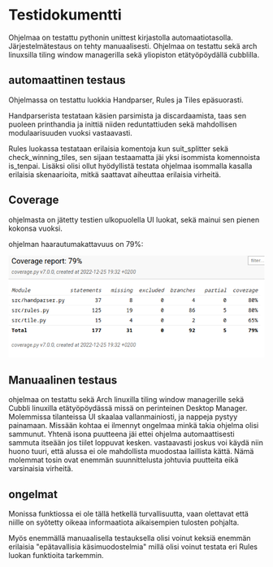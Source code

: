 # Testidokumentti
Ohjelmaa on testattu pythonin unittest kirjastolla automaatiotasolla.
Järjestelmätestaus on tehty manuaalisesti. Ohjelmaa on testattu sekä arch linuxsilla tiling window managerilla sekä yliopiston etätyöpöydällä cubblilla.

## automaattinen testaus

Ohjelmassa on testattu luokkia Handparser, Rules ja Tiles epäsuorasti.

Handparserista testataan käsien parsimista ja discardaamista, taas sen puoleen printhandia ja inittiä niiden reduntattiuden sekä mahdollisen modulaarisuuden vuoksi vastaavasti.

Rules luokassa testataan erilaisia komentoja kun suit_splitter sekä check_winning_tiles, sen sijaan testaamatta jäi yksi isommista komennoista is_tenpai. Lisäksi olisi ollut hyödyllistä testata ohjelmaa isommalla kasalla erilaisia skenaarioita, mitkä saattavat aiheuttaa erilaisia virheitä.

## Coverage

ohjelmasta on jätetty testien ulkopuolella UI luokat, sekä mainui sen pienen kokonsa vuoksi.

ohjelman haarautumakattavuus on 79%:

![Coverage report](./kuvat/coverage-report.png)


## Manuaalinen testaus

ohjelmaa on testattu sekä Arch linuxilla tiling window managerille sekä Cubbli linuxilla etätyöpöydässä missä on perinteinen Desktop Manager. Molemmissa tilanteissa UI skaalaa vallanmainiosti, ja nappeja pystyy painamaan. Missään kohtaa ei ilmennyt ongelmaa minkä takia ohjelma olisi sammunut. Yhtenä isona puutteena jäi ettei ohjelma automaattisesti sammuta itseään jos tiilet loppuvat kesken. vastaavasti joskus voi käydä niin huono tuuri, että alussa ei ole mahdollista muodostaa laillista kättä. Nämä molemmat tosin ovat enemmän suunnittelusta johtuvia puutteita eikä varsinaisia virheitä.


## ongelmat
Monissa funktiossa ei ole tällä hetkellä turvallisuutta, vaan olettavat että niille on syötetty oikeaa informaatiota aikaisempien tulosten pohjalta. 

Myös enemmällä manuaalisella testauksella olisi voinut keksiä enemmän erilaisia "epätavallisia käsimuodostelmia" millä olisi voinut testata eri Rules luokan funktioita tarkemmin.
